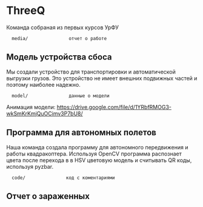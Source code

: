  ThreeQ
=============================
Команда собраная из первых курсов УрФУ

      media/               отчет о работе
      
Модель устройства сбоса
------------

Мы создали устройство для транспортировки и автоматической выгрузки грузов.
Это устройство не имеет внешних подвижных частей и поэтому наиболее надежно.

      model/               данные о модели
      
Анимация модели: https://drive.google.com/file/d/1YRbfRMOG3-wkSmKrKmjQuOCimv3P7bU8/

Программа для автономных полетов
------------

Наша команда создала программу для автономного передвижения и работы квадракоптера.
Используя OpenCV программа распознает цвета  после перехода в в HSV цветовую модель и считывать QR коды, используя pyzbar.

      code/               код с коментариями
      
Отчет о зараженных
------------

